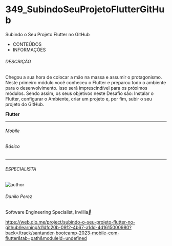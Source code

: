 # 349_SubindoSeuProjetoFlutterGitHub
Subindo o Seu Projeto Flutter no GitHub



- CONTEÚDOS
- INFORMAÇÕES

###### DESCRIÇÃO

Chegou a sua hora de colocar a mão na massa e assumir o protagonismo. Neste primeiro módulo você conheceu o Flutter e preparou todo o ambiente para o desenvolvimento. Isso será imprescindível para os próximos módulos. Sendo assim, os seus objetivos neste Desafio são: Instalar o Flutter, configurar o Ambiente, criar um projeto e, por fim, subir o seu projeto do GitHub.

**Flutter**

------

###### Mobile

###### Básico

------

###### ESPECIALISTA

![author](https://hermes.dio.me/users/author/photos/40d78e33-9d06-45f8-b010-e3971c8f3108.png)

###### Danilo Perez

Software Engineering Specialist, Invillia[**](https://www.linkedin.com/in/perez-danilo/)



https://web.dio.me/project/subindo-o-seu-projeto-flutter-no-github/learning/d1dfc20b-09f2-4b67-a1dd-4d1615000980?back=/track/santander-bootcamp-2023-mobile-com-flutter&tab=path&moduleId=undefined





